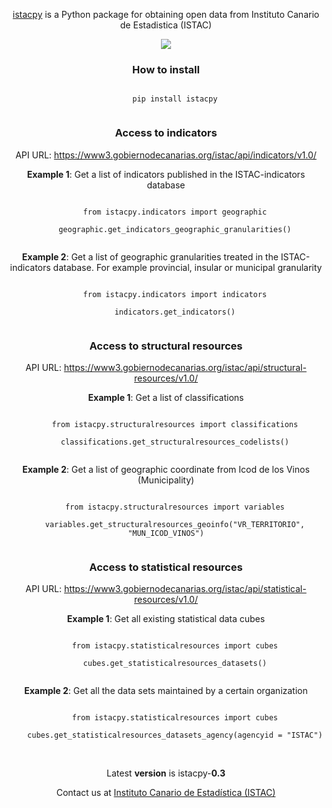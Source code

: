 <span align="center">
  <p align="center"><a href="https://pypi.org/project/istacpy/">istacpy</a> is a Python package for obtaining open data from Instituto Canario de Estadistica (ISTAC)</p>
</span>

<div align="center">
  <div style="text-align: center;">
    <img src="https://www3.gobiernodecanarias.org/noticias/wp-content/themes/tema_gobcan_noticias/assets/istac_logo-380x94.png" align="center"/>
  </div>
</div>


<span align="center">

<h3>How to install</h3>
<div>
  <code>
    pip install istacpy
  </code>
</div>

<h3>Access to indicators</h3>
<p> API URL: <a href="https://www3.gobiernodecanarias.org/istac/api/indicators/v1.0/">https://www3.gobiernodecanarias.org/istac/api/indicators/v1.0/</a></p>
<div>
  <p><strong>Example 1</strong>: Get a list of indicators published in the ISTAC-indicators database</p>
  <code>
    from istacpy.indicators import geographic<br>
    geographic.get_indicators_geographic_granularities()
  </code>
  <p><strong>Example 2</strong>: Get a list of geographic granularities treated in the ISTAC-indicators database. For example provincial, insular or municipal granularity</p>
  <code>
    from istacpy.indicators import indicators<br>
    indicators.get_indicators()
  </code>
</div>

<h3>Access to structural resources</h3>
<p> API URL: <a href="https://www3.gobiernodecanarias.org/istac/api/structural-resources/v1.0/">https://www3.gobiernodecanarias.org/istac/api/structural-resources/v1.0/</a></p>
<div>
  <p><strong>Example 1</strong>: Get a list of classifications</p>
  <code>
    from istacpy.structuralresources import classifications<br>
    classifications.get_structuralresources_codelists()
  </code>
  <p><strong>Example 2</strong>: Get a list of geographic coordinate from Icod de los Vinos (Municipality)</p>
  <code>
    from istacpy.structuralresources import variables<br>
    variables.get_structuralresources_geoinfo("VR_TERRITORIO", "MUN_ICOD_VINOS")
  </code>
</div>

<h3>Access to statistical resources</h3>
<p> API URL: <a href="https://www3.gobiernodecanarias.org/istac/api/statistical-resources/v1.0/">https://www3.gobiernodecanarias.org/istac/api/statistical-resources/v1.0/</a></p>
<div>
  <p><strong>Example 1</strong>: Get all existing statistical data cubes</p>
  <code>
    from istacpy.statisticalresources import cubes<br>
    cubes.get_statisticalresources_datasets()
  </code>
  <p><strong>Example 2</strong>: Get all the data sets maintained by a certain organization</p>
  <code>
    from istacpy.statisticalresources import cubes<br>
    cubes.get_statisticalresources_datasets_agency(agencyid = "ISTAC")
  </code>
</div>

</span>
<br>


<span align="center">
  <p>Latest <strong>version</strong> is istacpy-<strong>0.3</strong></p>
  <p>Contact us at <a href="mailto:edatos.istac@gobiernodecanarias.org">Instituto Canario de Estadística (ISTAC)</a>
</span>
